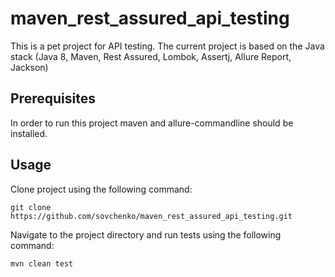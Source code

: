 # maven_rest_assured_api_testing

This is a pet project for API testing. The current project is based on the Java stack (Java 8, Maven, Rest Assured, Lombok, Assertj, Allure Report, Jackson)

## Prerequisites

In order to run this project maven and allure-commandline should be installed.

## Usage

Clone project using the following command:

```
git clone https://github.com/sovchenko/maven_rest_assured_api_testing.git
```
Navigate to the project directory and run tests using the following command:
```
mvn clean test
```